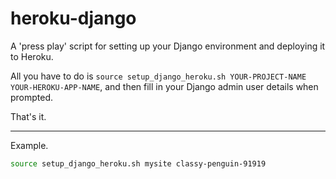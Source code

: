 # heroku-django

A 'press play' script for setting up your Django environment and deploying it to Heroku.

All you have to do is ```source setup_django_heroku.sh YOUR-PROJECT-NAME YOUR-HEROKU-APP-NAME```, and then fill in your Django admin user details when prompted.

That's it.

---

Example.

```bash
source setup_django_heroku.sh mysite classy-penguin-91919
```
